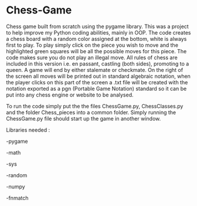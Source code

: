 # Chess-Game
Chess game built from scratch using the pygame library. This was a project to help improve my Python coding abilities, mainly in OOP. The code creates a chess board with a random color assigned at the bottom, white is always first to play. To play simply click on the piece you wish to move and the highlighted green squares will be all the possible moves for this piece. The code makes sure you do not play an illegal move. All rules of chess are included in this version i.e. en passant, castling (both sides), promoting to a queen. A game will end by either stalemate or checkmate.
On the right of the screen all moves will be printed out in standard algebraic notation, when the player clicks on this part of the screen a .txt file will be created with the notation exported as a pgn (Portable Game Notation) standard so it can be put into any chess engine or website to be analysed.

To run the code simply put the the files ChessGame.py, ChessClasses.py and the folder Chess_pieces into a common folder. Simply running the ChessGame.py file should start up the game in another window. 

Libraries needed :

-pygame

-math

-sys

-random

-numpy

-fnmatch
